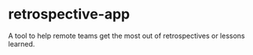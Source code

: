 # retrospective-app
A tool to help remote teams get the most out of retrospectives or lessons learned.
